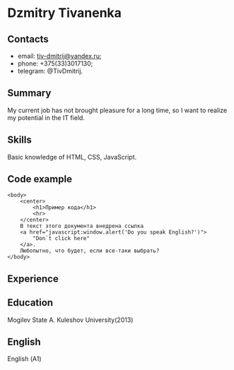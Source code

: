 # Dzmitry Tivanenka

## Contacts

 * email: tiv-dmitrij@yandex.ru;
 * phone: +375(33)3017130;
 * telegram: @TivDmitrij.

## Summary

My current job has not brought pleasure for a long time, so I want to realize my potential in the IT field.

## Skills

Basic knowledge of HTML, CSS, JavaScript.

## Code example

````
<body>
    <center>
        <h1>Пример кода</h1>
        <hr>
    </center>
    В текст этого документа внедрена ссылка
    <a href="javascript:window.alert('Do you speak English?')">
        "Don`t click here"
    </a>.
    Любопытно, что будет, если все-таки выбрать?
</body>
````

## Experience

## Education

Mogilev State A. Kuleshov University(2013)

## English

English (А1)
